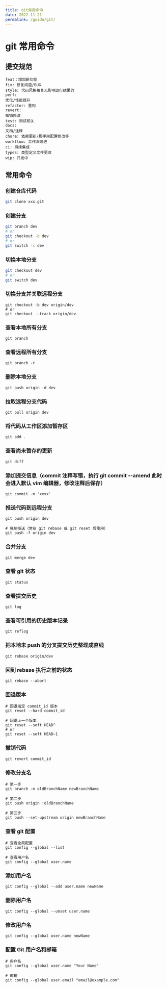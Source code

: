 ```yaml
---
title: git常用命令
date: 2022-11-21
permalink: /guide/git/
---
```


# git 常用命令

## 提交规范

<code>feat：增加新功能</code>
<br>
<code>fix: 修复问题/BUG</code>
<br>
<code>style: 代码风格相关无影响运行结果的</code>
<br>
<code>perf: 优化/性能提升</code>
<br>
<code>refactor: 重构</code>
<br>
<code>revert: 撤销修改</code>
<br>
<code>test: 测试相关</code>
<br>
<code>docs: 文档/注释</code>
<br>
<code>chore: 依赖更新/脚手架配置修改等</code>
<br>
<code>workflow: 工作流改进</code>
<br>
<code>ci: 持续集成</code>
<br>
<code>types: 类型定义文件更改</code>
<br>
<code>wip: 开发中</code>

## 常用命令

### 创建仓库代码

```sh
git clone xxx.git
```

### 创建分支

```sh
git branch dev
# or
git checkout -b dev
# or
git switch -c dev
```

### 切换本地分支

```sh
git checkout dev
# or
git switch dev
```

### 切换分支并关联远程分支

```
git checkout -b dev origin/dev
# or
git checkout --track origin/dev
```

### 查看本地所有分支

```
git branch
```

### 查看远程所有分支

```
git branch -r
```

### 删除本地分支

```
git push origin -d dev
```

### 拉取远程分支代码

```
git pull origin dev
```

### 将代码从工作区添加暂存区

```
git add .
```

### 查看尚未暂存的更新

```
git diff
```

### 添加提交信息（commit 注释写错，执行 git commit --amend 此时会进入默认 vim 编辑器，修改注释后保存）

```
git commit -m 'xxxx'
```

### 推送代码到远程分支

```
git push origin dev

# 强制推送（常在 git rebase 或 git reset 后使用）
git push -f origin dev
```

### 合并分支

```
git merge dev
```

### 查看 git 状态

```
git status
```

### 查看提交历史

```
git log
```

### 查看可引用的历史版本记录

```
git reflog
```

### 把本地未 push 的分叉提交历史整理成直线

```
git rebase origin/dev
```

### 回到 rebase 执行之前的状态

```
git rebase --abort
```

### 回退版本

```
# 回退指定 commit_id 版本
git reset --hard commit_id

# 回退上一个版本
git reset --soft HEAD^
# or
git reset --soft HEAD~1
```

### 撤销代码

```
git revert commit_id
```

### 修改分支名

```
# 第一步
git branch -m oldBranchName newBranchName

# 第二步
git push origin :oldBranchName

# 第三步
git push --set-upstream origin newBranchName
```

### 查看 git 配置

```
# 查看全局配置
git config --global --list

# 查看用户名
git config --global user.name
```

### 添加用户名

```
git config --global --add user.name newName
```

### 删除用户名

```
git config --global --unset user.name
```

### 修改用户名

```
git config --global user.name newName
```

### 配置 Git 用户名和邮箱

```
# 用户名
git config --global user.name "Your Name"

# 邮箱
git config --global user.email "email@example.com"
```
